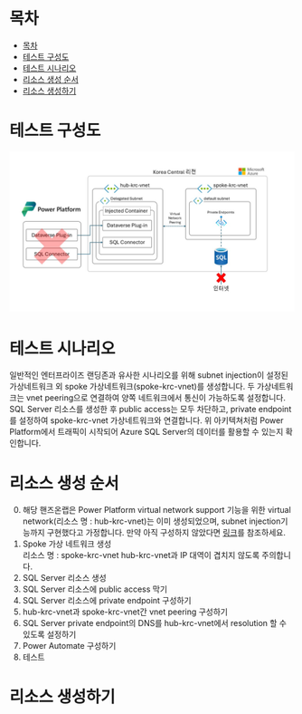 # 목차
  
- [목차](#목차)
- [테스트 구성도](#테스트-구성도)
- [테스트 시나리오](#테스트-시나리오)
- [리소스 생성 순서](#리소스-생성-순서)
- [리소스 생성하기](#리소스-생성하기)

# 테스트 구성도

![Power Platform 가상 네트워크 지원 기능을 나타낸 아키텍쳐쳐](screenshots/test-scenario-hands-on-lab.jpg)

# 테스트 시나리오
  
일반적인 엔터프라이즈 랜딩존과 유사한 시나리오를 위해 subnet injection이 설정된 가상네트워크 외 spoke 가상네트워크(spoke-krc-vnet)를 생성합니다. 두 가상네트워크는 vnet peering으로 연결하여 양쪽 네트워크에서 통신이 가능하도록 설정합니다. SQL Server 리소스를 생성한 후 public access는 모두 차단하고, private endpoint를 설정하여 spoke-krc-vnet 가상네트워크와 연결합니다. 위 아키텍쳐처럼 Power Platform에서 트래픽이 시작되어 Azure SQL Server의 데이터를 활용할 수 있는지 확인합니다.
  
# 리소스 생성 순서

0. 해당 핸즈온랩은 Power Platform virtual network support 기능을 위한 virtual network(리소스 명 : hub-krc-vnet)는 이미 생성되었으며, subnet injection기능까지 구현했다고 가정합니다. 만약 아직 구성하지 않았다면 [링크](https://github.com/youkhi/Power-Platform-virtual-network-support/blob/main/Configuration%20Hands%20on%20Lab.md)를 참조하세요.  
1. Spoke 가상 네트워크 생성  
   리소스 명 : spoke-krc-vnet
   hub-krc-vnet과 IP 대역이 겹치지 않도록 주의합니다.
2. SQL Server 리소스 생성
3. SQL Server 리소스에 public access 막기
4. SQL Server 리소스에 private endpoint 구성하기
5. hub-krc-vnet과 spoke-krc-vnet간 vnet peering 구성하기
6. SQL Server private endpoint의 DNS를 hub-krc-vnet에서 resolution 할 수 있도록 설정하기
7. Power Automate 구성하기
8. 테스트
  
# 리소스 생성하기
  

  

  


